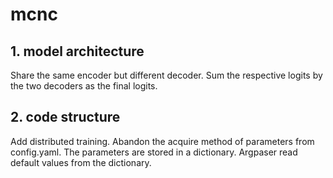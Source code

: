 # mcnc
## 1. model architecture
Share the same encoder but different decoder. Sum the respective logits by the two decoders as the final logits.
## 2. code structure
Add distributed training. Abandon the acquire method of parameters from config.yaml.
The parameters are stored in a dictionary. Argpaser read default values from the dictionary. 




